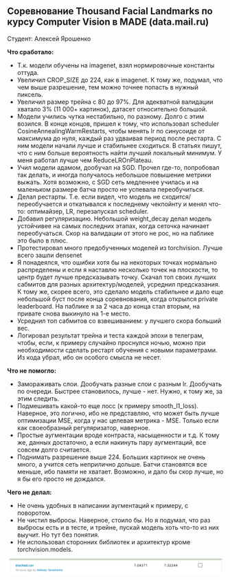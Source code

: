 ## Соревнование Thousand Facial Landmarks по курсу Computer Vision в MADE (data.mail.ru)
Студент: Алексей Ярошенко

**Что сработало:**
- Т.к. модели обучены на imagenet, взял нормировочные константы оттуда.
-  Увеличил CROP_SIZE до 224, как в imagenet. К тому же, подумал, что чем выше разрешение, тем можно точнее попасть в нужный пиксель.
- Увеличил размер трейна с 80 до 97%. Для адекватной валидации хватало 3% (11 000+ картинок), датасет  относительно большой.
- Модели учились чутка нестабильно, по разному. Долго с этим возился. В конце концов, пришел к тому, что использовал sсheduler CosineAnnealingWarmRestarts, чтобы менять lr по синусоиде от максимума до нуля, каждый раз удваивая период после рестарта. С ним модели начали лучше и стабильнее сходиться. В статьях пишут, что с ним больше вероятность найти лучший локальный минимум. У меня работал лучше чем ReduceLROnPlateau.
- Учил модели адамом, дообучал на SGD. Прочел где-то, попробовал так делать, и иногда получалось небольшое повышение метрики выжать. Хотя возможно, с SGD сеть медленнее училась и на маленьком размере батча просто не успевала переобучиться.
- Делал рестарты. Т.е. если видел, что модель не сходится/переобучается и откатывался к последнему чекпойнту и менял что-то: оптимайзер, LR, перезапускал scheduler.
- Добавил регуляризацию. Небольшой weight_decay делал модель устойчивее на самых последних этапах, когда сеточка начинает переобучаться. Скор на валидации от этого не рос, но на паблике это было в плюс.
- Протестировал много предобученных моделей из torchvision. Лучше всего зашли densenet
- Я понадеялся, что ошибки хотя бы на некоторых точках нормально распределены и если я наставлю несколько точек на плоскости, то центр будет лучше предсказывать точку. Скачал топ своих лучших сабмитов для разных архитектур/моделей, усреднил предсказания. К тому же, скорее всего, это сделало модель стабильнее и дало еще небольшой буст после конца соревнования, когда открылся private leaderboard. На паблике я за 2 часа до конца стал вторым, на привате снова выкинуло на 1-е место.
- Усреднил топ сабмитов со взвешиванием: у лучшего скора больший вес.
- Логировал результат трейна и теста каждой эпохи в телеграм, чтобы, если, к примеру случайно проснулся ночью, можно при необходимости сделать рестарт обучения с новыми параметрами. Из кода убрал, ибо он особого смысла не несет.

**Что не помогло:**
- Замораживать слои. Дообучать разные слои с разным lr. Дообучать по очереди. Быстрее становилось, лучше - нет. Нужно, к тому же, за этим следить.
- Подмешивать какой-то еще лосс (к примеру smooth_l1_loss). Наверное, это логично, ибо не представляю, что может быть лучше оптимизации MSE, когда у нас целевая метрика - MSE. Только если как своеобразный регуляризатор, наверное.
- Простые аугментации вроде контраста, насыщенности и т.д. К тому же, данных достаточно, а если накинуть пару аугментаций, все совсем долго считается.
- Поднимать разрешение выше 224. Больших картинок не очень много, а учится сеть неприлично дольше. Батчи становятся все меньше, ибо памяти не хватает. Возможно, и дало бы скор лучше, но я бы его просто не дождался.

**Чего не делал:**
- Не очень удобных в написании аугментаций к примеру, с поворотом. 
- Не чистил выбросы. Наверное, стоило бы. Но я подумал, что раз выбросы есть и в тесте, и трейне, пускай модель хоть что-то из них выучит. Но тут без понятия.
- Не использовал сторонних библиотек и архитектур кроме torchvision.models.

![Submit screeshot](submit_screenshot.png)
